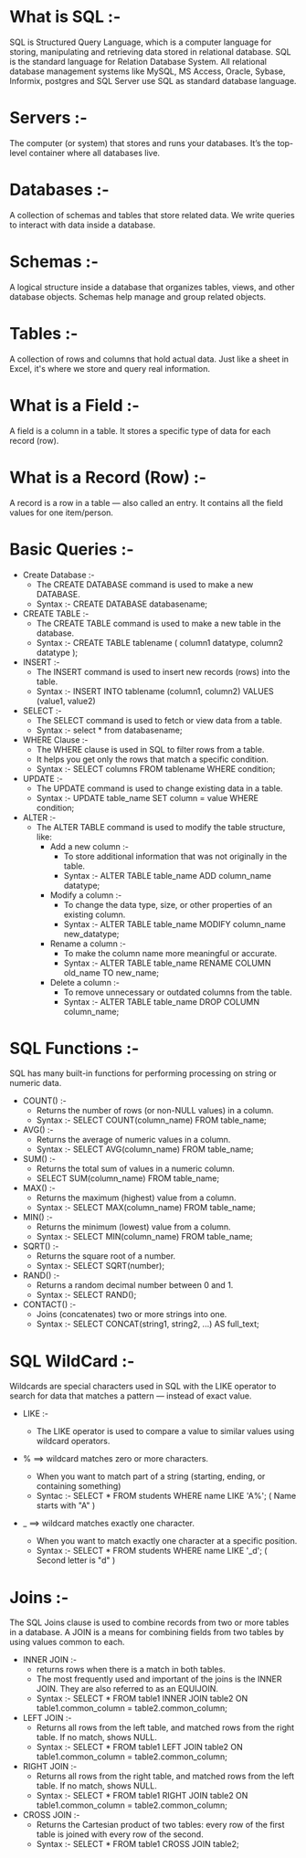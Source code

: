 # What is SQL :-
SQL is Structured Query Language, which is a computer language for storing, manipulating and retrieving data 
stored in relational database. 
SQL is the standard language for Relation Database System. All relational database management systems like 
MySQL, MS Access, Oracle, Sybase, Informix, postgres and SQL Server use SQL as standard database 
language. 
#  Servers :-
The computer (or system) that stores and runs your databases.
It’s the top-level container where all databases live.
# Databases :-
A collection of schemas and tables that store related data.
We write queries to interact with data inside a database.
#  Schemas :-
A logical structure inside a database that organizes tables, views, and other database objects.
Schemas help manage and group related objects.
#  Tables :-
A collection of rows and columns that hold actual data.
Just like a sheet in Excel, it's where we store and query real information.
# What is a Field :-
A field is a column in a table.
It stores a specific type of data for each record (row).
# What is a Record (Row) :-
A record is a row in a table — also called an entry.
It contains all the field values for one item/person.
# Basic Queries :-
- Create Database :-
  - The CREATE DATABASE command is used to make a new DATABASE.
  - Syntax :- CREATE DATABASE databasename;
- CREATE TABLE :-
   - The CREATE TABLE command is used to make a new table in the database.
   - Syntax :- CREATE TABLE tablename ( column1 datatype, column2 datatype );
- INSERT :-
   - The INSERT  command is used to insert new records (rows) into the table.
   - Syntax :- INSERT INTO tablename (column1, column2) VALUES (value1, value2)
- SELECT :-
   - The SELECT command is used to fetch or view data from a table.
   - Syntax :- select * from databasename;
- WHERE Clause :-
   - The WHERE clause is used in SQL to filter rows from a table.
   - It helps you get only the rows that match a specific condition.
   - Syntax :- SELECT columns FROM tablename WHERE condition;
- UPDATE :-
   - The UPDATE command is used to change existing data in a table.
   - Syntax :- UPDATE table_name SET column = value WHERE condition;
- ALTER :-
   - The ALTER TABLE command is used to modify the table structure, like:
       - Add a new column :-
           - To store additional information that was not originally in the table.
           - Syntax :- ALTER TABLE table_name ADD column_name datatype;
       - Modify a column :-
           - To change the data type, size, or other properties of an existing column.
           - Syntax :- ALTER TABLE table_name MODIFY column_name new_datatype;
       - Rename a column :-
           - To make the column name more meaningful or accurate.
           - Syntax :- ALTER TABLE table_name RENAME COLUMN old_name TO new_name;
       - Delete a column :-
           - To remove unnecessary or outdated columns from the table.
           - Syntax :- ALTER TABLE table_name DROP COLUMN column_name;
# SQL Functions :-
SQL has many built-in functions for performing processing on string or numeric data.

 - COUNT() :-
     - Returns the number of rows (or non-NULL values) in a column.
     - Syntax :- SELECT COUNT(column_name) FROM table_name;
 - AVG() :-
     - Returns the average of numeric values in a column.
     - Syntax :- SELECT AVG(column_name) FROM table_name;
 - SUM() :-
     - Returns the total sum of values in a numeric column.
     - SELECT SUM(column_name) FROM table_name;
 - MAX() :-
     - Returns the maximum (highest) value from a column.
     - Syntax :- SELECT MAX(column_name) FROM table_name;
 - MIN() :-
     - Returns the minimum (lowest) value from a column.
     - Syntax :- SELECT MIN(column_name) FROM table_name;
 - SQRT() :-
     - Returns the square root of a number.
     - Syntax :- SELECT SQRT(number);
 - RAND() :-
     - Returns a random decimal number between 0 and 1.
     -  Syntax :- SELECT RAND();
 - CONTACT() :-
     - Joins (concatenates) two or more strings into one.
     - Syntax :- SELECT CONCAT(string1, string2, ...) AS full_text;
# SQL WildCard :- 
Wildcards are special characters used in SQL with the LIKE operator to search for data that matches a pattern — instead of exact value.

 -  LIKE :- 
       - The LIKE operator is used to compare a value to similar values using wildcard operators.
         
   - % ==>  wildcard matches zero or more characters.
       - When you want to match part of a string (starting, ending, or containing something)
       - Syntac :- SELECT * FROM students WHERE name LIKE 'A%';
                    ( Name starts with "A" )
   - _ ==>  wildcard matches exactly one character.
       - When you want to match exactly one character at a specific position.
       - Syntax :- SELECT * FROM students WHERE name LIKE '_d';
                     ( Second letter is "d" )
# Joins :-
 The SQL Joins clause is used to combine records from two or more tables in a database.
 A JOIN is a means for combining fields from two tables by using values common to each. 
 
  - INNER JOIN :-
     - returns rows when there is a match in both tables.
     - The most frequently used and important of the joins is the INNER JOIN. They are also referred to as an EQUIJOIN. 
     - Syntax :- SELECT * FROM table1 INNER JOIN table2 ON table1.common_column = table2.common_column;
  - LEFT JOIN :-
     - Returns all rows from the left table, and matched rows from the right table. If no match, shows NULL.
     - Syntax :- SELECT * FROM table1 LEFT JOIN table2 ON table1.common_column = table2.common_column;
  - RIGHT JOIN :-
     - Returns all rows from the right table, and matched rows from the left table. If no match, shows NULL.
     - Syntax :- SELECT * FROM table1 RIGHT JOIN table2 ON table1.common_column = table2.common_column;
  - CROSS JOIN :-
     - Returns the Cartesian product of two tables: every row of the first table is joined with every row of the second.
     - Syntax :- SELECT * FROM table1 CROSS JOIN table2;




       

         
 























  

                  

 
